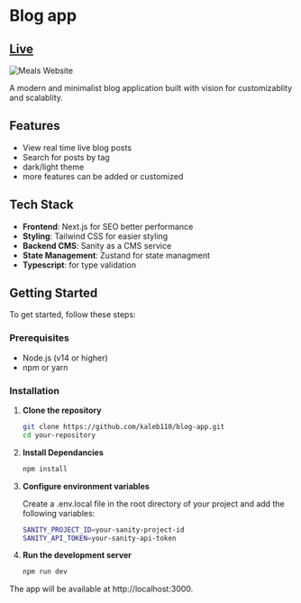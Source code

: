 # Blog app
## [Live](https://blog-app-six-beta.vercel.app/)

![Meals Website](https://i.postimg.cc/c1chvfSf/Screenshot-2024-08-24-184559.png)

A modern and minimalist blog application built with vision for customizablity and scalablity.

## Features

- View real time live blog posts
- Search for posts by tag
- dark/light theme
- more features can be added or customized

## Tech Stack

- **Frontend**: Next.js for SEO better performance
- **Styling**: Tailwind CSS for easier styling
- **Backend CMS**: Sanity as a CMS service
- **State Management**: Zustand for state managment
- **Typescript**: for type validation

## Getting Started

To get started, follow these steps:

### Prerequisites

- Node.js (v14 or higher)
- npm or yarn

### Installation

1. **Clone the repository**

   ```bash
   git clone https://github.com/kaleb110/blog-app.git
   cd your-repository

1. **Install Dependancies**
   
   ```bash
   npm install

1. **Configure environment variables**

   Create a .env.local file in the root directory of your project and add the following variables:

   ```bash
   SANITY_PROJECT_ID=your-sanity-project-id
   SANITY_API_TOKEN=your-sanity-api-token

1. **Run the development server**
   
   ```bash
   npm run dev

The app will be available at http://localhost:3000.


